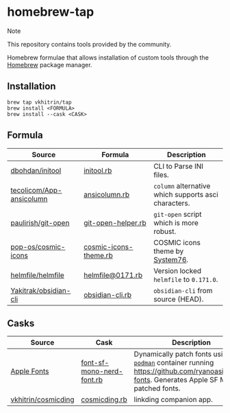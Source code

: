 # homebrew-tap

> [!NOTE]
> This repository contains tools provided by the community.

Homebrew formulae that allows installation of custom tools through the [Homebrew](https://brew.sh/) package manager.

## Installation

```
brew tap vkhitrin/tap
brew install <FORMULA>
brew install --cask <CASK>
```

## Formula

| Source                                                                  | Formula                                                  | Description                                              |
| ----------------------------------------------------------------------- | -------------------------------------------------------- | -------------------------------------------------------- |
| [dbohdan/initool](https://github.com/dbohdan/initool)                   | [initool.rb](./Formula/initool.rb)                       | CLI to Parse INI files.                                  |
| [tecolicom/App-ansicolumn](https://github.com/tecolicom/App-ansicolumn) | [ansicolumn.rb](./Formula/ansicolumn.rb)                 | `column` alternative which supports asci characters.     |
| [paulirish/git-open](https://github.com/paulirish/git-open)             | [git-open-helper.rb](./Formula/git-open-helper.rb)       | `git-open` script which is more robust.                  |
| [pop-os/cosmic-icons](https://github.com/pop-os/cosmic-icons)           | [cosmic-icons-theme.rb](./Formula/cosmic-icons-theme.rb) | COSMIC icons theme by [System76](https://system76.com/). |
| [helmfile/helmfile](https://github.com/helmfile/helmfile)               | [helmfile@0171.rb](./Formula/helmfile@0171.rb)           | Version locked `helmfile` to `0.171.0`.                  |
| [Yakitrak/obsidian-cli](https://github.com/Yakitrak/obsidian-cli)       | [obsidian-cli.rb](./Formula/obsidian-cli.rb)             | `obsidian-cli` from source (HEAD).                       |

## Casks

| Source                                                         | Cask                                                           | Description                                                                                                                                                      |
| -------------------------------------------------------------- | -------------------------------------------------------------- | ---------------------------------------------------------------------------------------------------------------------------------------------------------------- |
| [Apple Fonts](https://developer.apple.com/fonts/)              | [font-sf-mono-nerd-font.rb](./Casks/font-sf-mono-nerd-font.rb) | Dynamically patch fonts using [`podman`](https://podman.io/) container running <https://github.com/ryanoasis/nerd-fonts>. Generates Apple SF Mono patched fonts. |
| [vkhitrin/cosmicding](https://github.com/vkhitrin/cosmicding/) | [cosmicding.rb](./Casks/cosmicding.rb)                         | linkding companion app.                                                                                                                                          |
